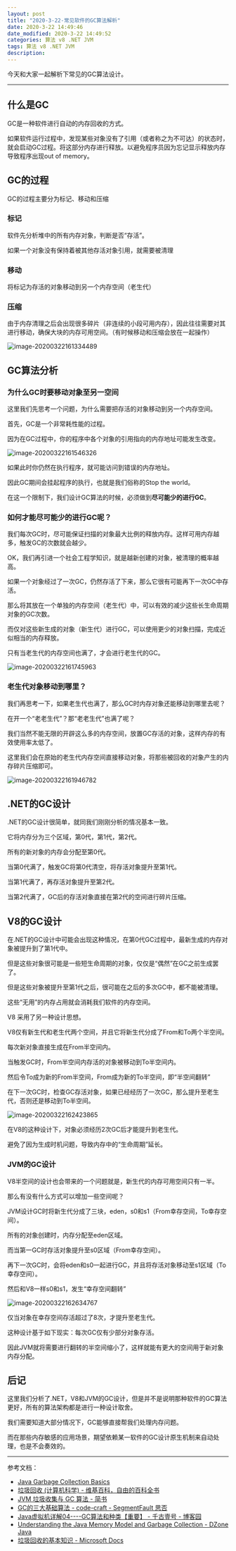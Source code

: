 ```yaml
---
layout: post
title: "2020-3-22-常见软件的GC算法解析"
date: 2020-3-22 14:49:46
date_modified: 2020-3-22 14:49:52
categories: 算法 v8 .NET JVM 
tags: 算法 v8 .NET JVM
description:
---
```


今天和大家一起解析下常见的GC算法设计。

-----

## 什么是GC

GC是一种软件进行自动的内存回收的方式。

如果软件运行过程中，发现某些对象没有了引用（或者称之为不可达）的状态时，就会启动GC过程。将这部分内存进行释放。以避免程序员因为忘记显示释放内存导致程序出现out of memory。

## GC的过程

GC的过程主要分为标记、移动和压缩

### 标记

软件先分析堆中的所有内存对象，判断是否“存活”。

如果一个对象没有保持着被其他存活对象引用，就需要被清理

### 移动

将标记为存活的对象移动到另一个内存空间（老生代）

### 压缩

由于内存清理之后会出现很多碎片（非连续的小段可用内存），因此往往需要对其进行移动，确保大块的内存可用空间。（有时候移动和压缩会放在一起操作）

![image-20200322161334489](../media/image-20200322161334489.png)

## GC算法分析

### 为什么GC时要移动对象至另一空间

这里我们先思考一个问题，为什么需要把存活的对象移动到另一个内存空间。

首先，GC是一个非常耗性能的过程。

因为在GC过程中，你的程序中各个对象的引用指向的内存地址可能发生改变。

![image-20200322161546326](../media/image-20200322161546326.png)

如果此时你仍然在执行程序，就可能访问到错误的内存地址。

因此GC期间会挂起程序的执行，也就是我们俗称的Stop the world。

在这一个限制下，我们设计GC算法的时候，必须做到**尽可能少的进行GC**。

### 如何才能尽可能少的进行GC呢？

我们每次GC时，尽可能保证扫描的对象最大比例的释放内存。这样可用内存越多，触发GC的次数就会越少。

OK，我们再引进一个社会工程学知识，就是越新创建的对象，被清理的概率越高。

如果一个对象经过了一次GC，仍然存活了下来，那么它很有可能再下一次GC中存活。

那么将其放在一个单独的内存空间（老生代）中，可以有效的减少这些长生命周期对象的GC次数。

而仅对这些新生成的对象（新生代）进行GC，可以使用更少的对象扫描，完成近似相当的内存释放。

只有当老生代的内存空间也满了，才会进行老生代的GC。

![image-20200322161745963](../media/image-20200322161745963.png)

### 老生代对象移动到哪里？

我们再思考一下，如果老生代也满了，那么GC时内存对象还能移动到哪里去呢？

在开一个“老老生代”？那“老老生代”也满了呢？

我们当然不能无限的开辟这么多的内存空间，放置GC存活的对象，这样内存的有效使用率太低了。

这里我们会在原始的老生代内存空间直接移动对象，将那些被回收的对象产生的内存碎片压缩即可。

![image-20200322161946782](../media/image-20200322161946782.png)

## .NET的GC设计

.NET的GC设计很简单，就同我们刚刚分析的情况基本一致。

它将内存分为三个区域，第0代，第1代，第2代。

所有的新对象的内存会分配至第0代。

当第0代满了，触发GC将第0代清空，将存活对象提升至第1代。

当第1代满了，再存活对象提升至第2代。

当第2代满了，GC后的存活对象直接在第2代的空间进行碎片压缩。

## V8的GC设计

在.NET的GC设计中可能会出现这种情况，在第0代GC过程中，最新生成的内存对象被提升到了第1代中。

但是这些对象很可能是一些短生命周期的对象，仅仅是“偶然”在GC之前生成罢了。

但是这些对象被提升至第1代之后，很可能在之后的多次GC中，都不能被清理。

这些“无用”的内存占用就会消耗我们软件的内存空间。

V8 采用了另一种设计思想。

V8仅有新生代和老生代两个空间，并且它将新生代分成了From和To两个半空间。

每次新对象直接生成在From半空间内。

当触发GC时，From半空间内存活的对象被移动到To半空间内。

然后令To成为新的From半空间，From成为新的To半空间，即“半空间翻转”

在下一次GC时，检查GC存活对象，如果已经经历了一次GC，那么提升至老生代，否则还是移动到To半空间。

![image-20200322162423865](../media/image-20200322162423865.png)

在V8的这种设计下，对象必须经历2次GC后才能提升到老生代。

避免了因为生成时机问题，导致内存中的“生命周期”延长。

### JVM的GC设计

V8半空间的设计也会带来的一个问题就是，新生代的内存可用空间只有一半。

那么有没有什么方式可以增加一些空间呢？

JVM设计GC时将新生代分成了三块，eden，s0和s1（From幸存空间，To幸存空间）。

所有的对象创建时，内存分配至eden区域。

而当第一GC时存活对象提升至s0区域（From幸存空间）。

再下一次GC时，会将eden和s0一起进行GC，并且将存活对象移动至s1区域（To幸存空间）。

然后和V8一样s0和s1，发生“幸存空间翻转”

![image-20200322162634767](../media/image-20200322162634767.png)

仅当对象在幸存空间存活超过了8次，才提升至老生代。

这种设计基于如下现实：每次GC仅有少部分对象存活。

因此JVM就将需要进行翻转的半空间缩小了，这样就能有更大的空间用于新对象内存分配。

## 后记

这里我们分析了.NET，V8和JVM的GC设计，但是并不是说明那种软件的GC算法更好，所有的算法架构都是进行一种设计取舍。

我们需要知道大部分情况下，GC能够直接帮我们处理内存问题。

而在那些内存敏感的应用场景，期望依赖某一软件的GC设计原生机制来自动处理，也是不会奏效的。

---

参考文档：

-  [Java Garbage Collection Basics](https://www.oracle.com/webfolder/technetwork/tutorials/obe/java/gc01/index.html)
-  [垃圾回收 (计算机科学) - 维基百科，自由的百科全书](https://zh.wikipedia.org/wiki/%E5%9E%83%E5%9C%BE%E5%9B%9E%E6%94%B6_(%E8%A8%88%E7%AE%97%E6%A9%9F%E7%A7%91%E5%AD%B8))
-  [JVM 垃圾收集与 GC 算法 - 简书](https://www.jianshu.com/p/43c1b262d36b)
-  [GC的三大基础算法 - code-craft - SegmentFault 思否](https://segmentfault.com/a/1190000004665100)
-  [Java虚拟机详解04----GC算法和种类【重要】 - 千古壹号 - 博客园](https://www.cnblogs.com/qianguyihao/p/4744233.html)
-  [Understanding the Java Memory Model and Garbage Collection - DZone Java](https://dzone.com/articles/understanding-the-java-memory-model-and-the-garbag)
-  [垃圾回收的基本知识 - Microsoft Docs](https://docs.microsoft.com/zh-cn/dotnet/standard/garbage-collection/fundamentals)


